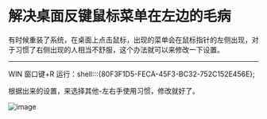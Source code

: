 # 解决桌面反键鼠标菜单在左边的毛病

有时候重装了系统，在桌面上点击鼠标，出现的菜单会在鼠标指针的左侧出现，对于习惯了右侧出现的人相当不舒服，这个办法就可以来修改一下设置。

---

WIN 窗口键+R 运行：shell:::{80F3F1D5-FECA-45F3-BC32-752C152E456E};

根据出来的设置，来选择其他-左右手使用习惯，修改就好了。

![image](https://user-images.githubusercontent.com/45085199/124554892-0a429480-de69-11eb-8e1a-06514e6dff79.png)
